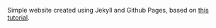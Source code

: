 Simple website created using Jekyll and Github Pages, based on 
[this tutorial](http://jmcglone.com/guides/github-pages).
